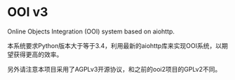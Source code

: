 # OOI v3
Online Objects Integration (OOI) system based on aiohttp.

本系统要求Python版本大于等于3.4，利用最新的aiohttp库来实现OOI系统，以期望获得更高的效率。

另外请注意本项目采用了AGPLv3开源协议，和之前的ooi2项目的GPLv2不同。
